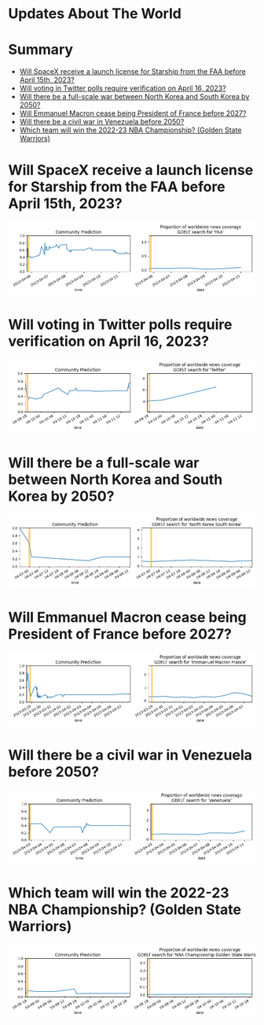 
Updates About The World
=======================

Summary
=======

* [Will SpaceX receive a launch license for Starship from the FAA before April 15th, 2023?](#will-spacex-receive-a-launch-license-for-starship-from-the-faa-before-april-15th-2023)
* [Will voting in Twitter polls require verification on April 16, 2023?](#will-voting-in-twitter-polls-require-verification-on-april-16-2023)
* [Will there be a full-scale war between North Korea and South Korea by 2050?](#will-there-be-a-full-scale-war-between-north-korea-and-south-korea-by-2050)
* [Will Emmanuel Macron cease being President of France before 2027?](#will-emmanuel-macron-cease-being-president-of-france-before-2027)
* [Will there be a civil war in Venezuela before 2050?](#will-there-be-a-civil-war-in-venezuela-before-2050)
* [Which team will win the 2022-23 NBA Championship? (Golden State Warriors)](#which-team-will-win-the-2022-23-nba-championship-golden-state-warriors)

# Will SpaceX receive a launch license for Starship from the FAA before April 15th, 2023?


![Starship Launch License before Apr 15, 2023?](assets/02.png)
# Will voting in Twitter polls require verification on April 16, 2023?


![Twitter Poll Verification on 4/16/23?](assets/03.png)
# Will there be a full-scale war between North Korea and South Korea by 2050?


![Second Korean War by 2050](assets/04.png)
# Will Emmanuel Macron cease being President of France before 2027?


![Macron no longer President before 2027?](assets/07.png)
# Will there be a civil war in Venezuela before 2050?


![Venezuelan Civil War](assets/09.png)
# Which team will win the 2022-23 NBA Championship? (Golden State Warriors)


![Golden State Warriors](assets/10.png)